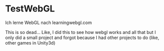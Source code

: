# TestWebGL
Ich lerne WebGL nach learningwebgl.com

This is so dead... Like, I did this to see how webgl works and all that but I only did a small project and forgot because I had other projects to do (like, other games in Unity3d)
